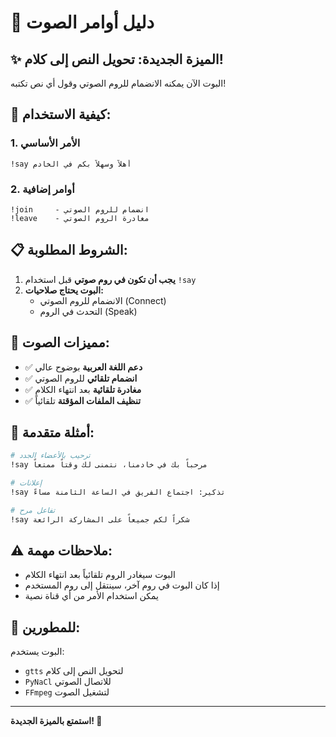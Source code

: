 # 🎤 دليل أوامر الصوت

## ✨ الميزة الجديدة: تحويل النص إلى كلام!

البوت الآن يمكنه الانضمام للروم الصوتي وقول أي نص تكتبه!

## 🎯 كيفية الاستخدام:

### 1. الأمر الأساسي
```
!say أهلاً وسهلاً بكم في الخادم
```

### 2. أوامر إضافية
```
!join     - انضمام للروم الصوتي
!leave    - مغادرة الروم الصوتي
```

## 📋 الشروط المطلوبة:

1. **يجب أن تكون في روم صوتي** قبل استخدام `!say`
2. **البوت يحتاج صلاحيات:**
   - الانضمام للروم الصوتي (Connect)
   - التحدث في الروم (Speak)

## 🎵 مميزات الصوت:

- ✅ **دعم اللغة العربية** بوضوح عالي
- ✅ **انضمام تلقائي** للروم الصوتي
- ✅ **مغادرة تلقائية** بعد انتهاء الكلام
- ✅ **تنظيف الملفات المؤقتة** تلقائياً

## 🔧 أمثلة متقدمة:

```bash
# ترحيب بالأعضاء الجدد
!say مرحباً بك في خادمنا، نتمنى لك وقتاً ممتعاً

# إعلانات
!say تذكير: اجتماع الفريق في الساعة الثامنة مساءً

# تفاعل مرح
!say شكراً لكم جميعاً على المشاركة الرائعة
```

## ⚠️ ملاحظات مهمة:

- البوت سيغادر الروم تلقائياً بعد انتهاء الكلام
- إذا كان البوت في روم آخر، سينتقل إلى روم المستخدم
- يمكن استخدام الأمر من أي قناة نصية

## 🚀 للمطورين:

البوت يستخدم:
- `gtts` لتحويل النص إلى كلام
- `PyNaCl` للاتصال الصوتي
- `FFmpeg` لتشغيل الصوت

---

**استمتع بالميزة الجديدة! 🎉**
